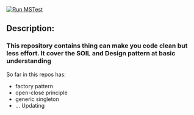 [![Run MSTest](https://github.com/nghia46/Clean-Code/actions/workflows/main.yml/badge.svg)](https://github.com/nghia46/Clean-Code/actions/workflows/main.yml)
## Description: 
### This repository contains thing can make you code clean but less effort. It cover the SOIL and Design pattern at basic understanding
So far in this repos has:
- factory pattern
- open-close principle
- generic singleton
- ... Updating
